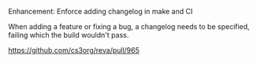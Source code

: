 Enhancement: Enforce adding changelog in make and CI

When adding a feature or fixing a bug, a changelog needs to be specified,
failing which the build wouldn't pass.

https://github.com/cs3org/reva/pull/965
